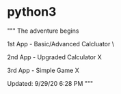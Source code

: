 # python3

"""
The adventure begins

1st App - Basic/Advanced Calcluator \

2nd App - Upgraded Calculator X

3rd App - Simple Game X



Updated: 9/29/20 6:28 PM
"""
